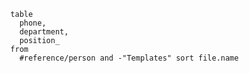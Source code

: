 
```dataview
  table
    phone,
    department,
    position_ 
  from 
    #reference/person and -"Templates" sort file.name   
```







